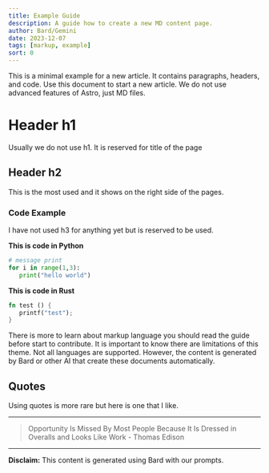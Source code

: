 ```yaml
---
title: Example Guide
description: A guide how to create a new MD content page.
author: Bard/Gemini
date: 2023-12-07
tags: [markup, example]
sort: 0
---
```


This is a minimal example for a new article. It contains paragraphs, headers, and code.
Use this document to start a new article. We do not use advanced features of Astro, just MD files.

# Header h1

Usually we do not use h1. It is reserved for title of the page

## Header h2

This is the most used and it shows on the right side of the pages.

### Code Example

I have not used h3 for anything yet but is reserved to be used.

**This is code in Python**

```python
# message print
for i in range(1,3):
   print("hello world")
```

**This is code in Rust**

```rust
fn test () {
   printf("test");
}
```

There is more to learn about markup language you should read the guide before start to contribute. It is important to know there are limitations of this theme. Not all languages are supported. However, the content is generated by Bard or other AI that create these documents automatically.

## Quotes

Using quotes is more rare but here is one that I like.

---

> Opportunity Is Missed By Most People Because It Is Dressed in Overalls and Looks Like Work - Thomas Edison

---

**Disclaim:** This content is generated using Bard with our prompts.